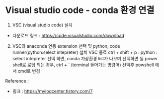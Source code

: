 Visual studio code - conda 환경 연결
=========================

1. VSC (visual studio code) 설치
 * 다운로드 링크 : <https://code.visualstudio.com/download>

2. VSC와 anaconda 연동
 extension 선택 및 python, code runner(python:select intepreter) 설치
 VSC 종료
 ctrl + shift + p : python : select intepreter 선택 하면, conda 가상환경 list가 나오며 선택하면 됨
 power shell로 로딩 되는 경우, ctrl + ` (terminal 들어가는 명령어) 선택후 powshell 에서 cmd로 변경

Reference :
 * 링크 : <https://mylogcenter.tistory.com/7>


